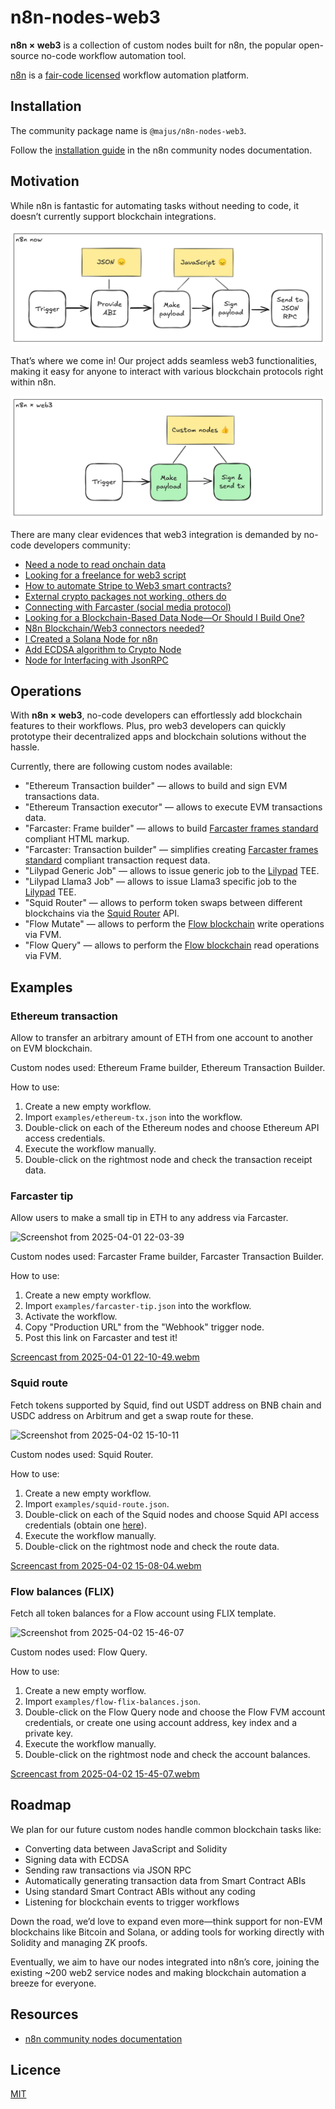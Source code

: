 # n8n-nodes-web3

**n8n × web3** is a collection of custom nodes built for n8n, the popular open-source no-code workflow automation tool.

[n8n](https://n8n.io/) is a [fair-code licensed](https://docs.n8n.io/reference/license/) workflow automation platform.

## Installation

The community package name is `@majus/n8n-nodes-web3`.

Follow the [installation guide](https://docs.n8n.io/integrations/community-nodes/installation/) in the n8n community nodes documentation.

## Motivation

While n8n is fantastic for automating tasks without needing to code, it doesn’t currently support blockchain integrations.

![n8n-web3-2025-01-21-1421](./assets/n8n-now.png)

That’s where we come in! Our project adds seamless web3 functionalities, making it easy for anyone to interact with various blockchain protocols right within n8n.

![n8n-web3-2025-01-21-1421](./assets/n8n-web3.png)

There are many clear evidences that web3 integration is demanded by no-code developers community:

- [Need a node to read onchain data](https://community.n8n.io/t/need-a-node-to-read-onchain-data-blockchain-web3/30893)
- [Looking for a freelance for web3 script](https://community.n8n.io/t/looking-for-a-freelance-for-web3-script/54251)
- [How to automate Stripe to Web3 smart contracts?](https://community.n8n.io/t/how-to-automate-stripe-to-web3-smart-contracts/19805)
- [External crypto packages not working, others do](https://community.n8n.io/t/external-crypto-packages-not-working-others-do/34850)
- [Connecting with Farcaster (social media protocol)](https://community.n8n.io/t/connecting-with-farcaster-social-media-protocol/68412)
- [Looking for a Blockchain-Based Data Node—Or Should I Build One?](https://community.n8n.io/t/looking-for-a-blockchain-based-data-node-or-should-i-build-one/79008)
- [N8n Blockchain/Web3 connectors needed?](https://community.n8n.io/t/n8n-blockchain-web3-connectors-needed/26899)
- [I Created a Solana Node for n8n](https://community.n8n.io/t/i-created-a-solana-node-for-n8n/91289)
- [Add ECDSA algorithm to Crypto Node](https://community.n8n.io/t/add-ecdsa-algorithm-to-crypto-node/12228)
- [Node for Interfacing with JsonRPC](https://community.n8n.io/t/node-for-interfacing-with-jsonrpc/5284)

## Operations

With **n8n × web3**, no-code developers can effortlessly add blockchain features to their workflows. Plus, pro web3 developers can quickly prototype their decentralized apps and blockchain solutions without the hassle.

Currently, there are following custom nodes available:

- "Ethereum Transaction builder" — allows to build and sign EVM transactions data.
- "Ethereum Transaction executor" — allows to execute EVM transactions data.
- "Farcaster: Frame builder" — allows to build [Farcaster frames standard](https://docs.farcaster.xyz/developers/frames/) compliant HTML markup.
- "Farcaster: Transaction builder" — simplifies creating [Farcaster frames standard](https://docs.farcaster.xyz/developers/frames/) compliant transaction request data.
- "Lilypad Generic Job" — allows to issue generic job to the [Lilypad](https://lilypad.tech/) TEE.
- "Lilypad Llama3 Job" — allows to issue Llama3 specific job to the [Lilypad](https://lilypad.tech/) TEE.
- "Squid Router" — allows to perform token swaps between different blockchains via the [Squid Router](https://www.squidrouter.com/) API.
- "Flow Mutate" — allows to perform the [Flow blockchain](https://flow.com) write operations via FVM.
- "Flow Query" — allows to perform the [Flow blockchain](https://flow.com) read operations via FVM.

<!-- ## Credentials

_If users need to authenticate with the app/service, provide details here. You should include prerequisites (such as signing up with the service), available authentication methods, and how to set them up._ -->

<!-- ## Compatibility

_State the minimum n8n version, as well as which versions you test against. You can also include any known version incompatibility issues._ -->

<!-- ## Usage

_This is an optional section. Use it to help users with any difficult or confusing aspects of the node._

_By the time users are looking for community nodes, they probably already know n8n basics. But if you expect new users, you can link to the [Try it out](https://docs.n8n.io/try-it-out/) documentation to help them get started._ -->

## Examples

### Ethereum transaction

Allow to transfer an arbitrary amount of ETH from one account to another on EVM blockchain.

Custom nodes used: Ethereum Frame builder, Ethereum Transaction Builder.

How to use:

1. Create a new empty workflow.
1. Import `examples/ethereum-tx.json` into the workflow.
1. Double-click on each of the Ethereum nodes and choose Ethereum API access credentials.
1. Execute the workflow manually.
1. Double-click on the rightmost node and check the transaction receipt data.

### Farcaster tip

Allow users to make a small tip in ETH to any address via Farcaster.

![Screenshot from 2025-04-01 22-03-39](https://github.com/user-attachments/assets/f071ee58-a5b0-4afa-92d3-d14d90614098)

Custom nodes used: Farcaster Frame builder, Farcaster Transaction Builder.

How to use:

1. Create a new empty workflow.
1. Import `examples/farcaster-tip.json` into the workflow.
1. Activate the workflow.
1. Copy "Production URL" from the "Webhook" trigger node.
1. Post this link on Farcaster and test it!

[Screencast from 2025-04-01 22-10-49.webm](https://github.com/user-attachments/assets/557dd305-c0e8-40c7-ba25-e29b93b7f6c2)

### Squid route

Fetch tokens supported by Squid, find out USDT address on BNB chain and USDC address on Arbitrum and get a swap route for these.

![Screenshot from 2025-04-02 15-10-11](https://github.com/user-attachments/assets/5e66189f-f28b-4ac1-bb14-63a545c50da1)

Custom nodes used: Squid Router.

How to use:

1. Create a new empty workflow.
1. Import `examples/squid-route.json`.
1. Double-click on each of the Squid nodes and choose Squid API access credentials (obtain one [here](https://squidrouter.typeform.com/integrator-id)).
1. Execute the workflow manually.
1. Double-click on the rightmost node and check the route data.

[Screencast from 2025-04-02 15-08-04.webm](https://github.com/user-attachments/assets/c5f70fd8-20c4-4ada-a840-d6316be31123)

### Flow balances (FLIX)

Fetch all token balances for a Flow account using FLIX template.

![Screenshot from 2025-04-02 15-46-07](https://github.com/user-attachments/assets/62729a4f-ec3b-47cb-9acf-f56371e3f601)

Custom nodes used: Flow Query.

How to use:

1. Create a new empty worflow.
1. Import `examples/flow-flix-balances.json`.
1. Double-click on the Flow Query node and choose the Flow FVM account credentials, or create one using account address, key index and a private key.
1. Execute the workflow manually.
1. Double-click on the rightmost node and check the account balances.

[Screencast from 2025-04-02 15-45-07.webm](https://github.com/user-attachments/assets/f0909f80-1a19-4063-9747-a1ffe4eec23c)

## Roadmap

We plan for our future custom nodes handle common blockchain tasks like:

- Converting data between JavaScript and Solidity
- Signing data with ECDSA
- Sending raw transactions via JSON RPC
- Automatically generating transaction data from Smart Contract ABIs
- Using standard Smart Contract ABIs without any coding
- Listening for blockchain events to trigger workflows

Down the road, we’d love to expand even more—think support for non-EVM blockchains like Bitcoin and Solana, or adding tools for working directly with Solidity and managing ZK proofs.

Eventually, we aim to have our nodes integrated into n8n’s core, joining the existing ~200 web2 service nodes and making blockchain automation a breeze for everyone.

## Resources

- [n8n community nodes documentation](https://docs.n8n.io/integrations/community-nodes/)
<!-- * _Link to app/service documentation._ -->

<!-- ## Version history

_This is another optional section. If your node has multiple versions, include a short description of available versions and what changed, as well as any compatibility impact._ -->

## Licence

[MIT](./LICENSE.md)
